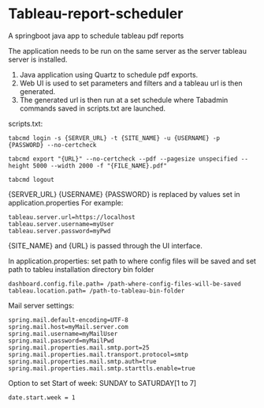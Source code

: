# Tableau-report-scheduler
A springboot java app to schedule tableau pdf reports

The application needs to be run on the same server as the server tableau server is installed.

1. Java application using Quartz to schedule pdf exports.
2. Web UI is used to set parameters and filters and a tableau url is then generated.
3. The generated url is then run at a set schedule where Tabadmin commands saved
in scripts.txt are launched.

scripts.txt:
```
tabcmd login -s {SERVER_URL} -t {SITE_NAME} -u {USERNAME} -p {PASSWORD} --no-certcheck

tabcmd export "{URL}" --no-certcheck --pdf --pagesize unspecified --height 5000 --width 2000 -f "{FILE_NAME}.pdf"

tabcmd logout
```

{SERVER_URL} {USERNAME} {PASSWORD} is replaced by values set in application.properties
For example:
```
tableau.server.url=https://localhost
tableau.server.username=myUser
tableau.server.password=myPwd
```
{SITE_NAME} and {URL} is passed through the UI interface.

In application.properties:
set path to where config files will be saved and set path to tableu installation directory bin folder
```
dashboard.config.file.path= /path-where-config-files-will-be-saved
tableau.location.path= /path-to-tableau-bin-folder
```
Mail server settings:
```
spring.mail.default-encoding=UTF-8
spring.mail.host=myMail.server.com
spring.mail.username=myMailUser
spring.mail.password=myMailPwd
spring.mail.properties.mail.smtp.port=25
spring.mail.properties.mail.transport.protocol=smtp
spring.mail.properties.mail.smtp.auth=true
spring.mail.properties.mail.smtp.starttls.enable=true
```
Option to set Start of week: SUNDAY to SATURDAY[1 to 7]
```
date.start.week = 1
```

